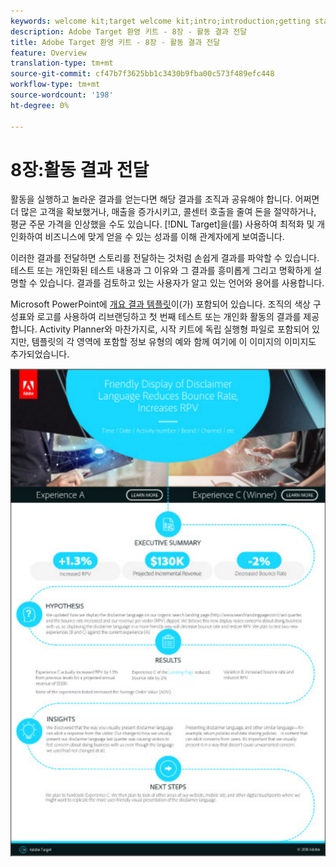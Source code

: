 ```yaml
---
keywords: welcome kit;target welcome kit;intro;introduction;getting started
description: Adobe Target 환영 키트 - 8장 - 활동 결과 전달
title: Adobe Target 환영 키트 - 8장 - 활동 결과 전달
feature: Overview
translation-type: tm+mt
source-git-commit: cf47b7f3625bb1c3430b9fba00c573f489efc448
workflow-type: tm+mt
source-wordcount: '198'
ht-degree: 0%

---
```



# 8장:활동 결과 전달

활동을 실행하고 놀라운 결과를 얻는다면 해당 결과를 조직과 공유해야 합니다. 어쩌면 더 많은 고객을 확보했거나, 매출을 증가시키고, 콜센터 호출을 줄여 돈을 절약하거나, 평균 주문 가격을 인상했을 수도 있습니다. [!DNL Target]을(를) 사용하여 최적화 및 개인화하여 비즈니스에 맞게 얻을 수 있는 성과를 이해 관계자에게 보여줍니다.

이러한 결과를 전달하면 스토리를 전달하는 것처럼 손쉽게 결과를 파악할 수 있습니다. 테스트 또는 개인화된 테스트 내용과 그 이유와 그 결과를 흥미롭게 그리고 명확하게 설명할 수 있습니다. 결과를 검토하고 있는 사용자가 알고 있는 언어와 용어를 사용합니다.

Microsoft PowerPoint에 [개요 결과 템플릿](/help/assets/executive-summary.zip)이(가) 포함되어 있습니다. 조직의 색상 구성표와 로고를 사용하여 리브랜딩하고 첫 번째 테스트 또는 개인화 활동의 결과를 제공합니다. Activity Planner와 마찬가지로, 시작 키트에 독립 실행형 파일로 포함되어 있지만, 템플릿의 각 영역에 포함할 정보 유형의 예와 함께 여기에 이 이미지의 이미지도 추가되었습니다.

![개요 보고서](/help/c-intro/assets/executive-summary-report.png)